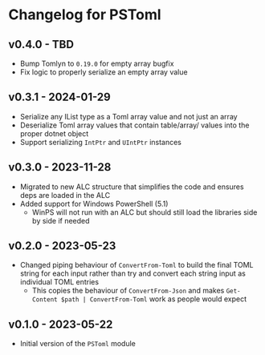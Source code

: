 # Changelog for PSToml

## v0.4.0 - TBD

+ Bump Tomlyn to `0.19.0` for empty array bugfix
+ Fix logic to properly serialize an empty array value

## v0.3.1 - 2024-01-29

+ Serialize any IList type as a Toml array value and not just an array
+ Deserialize Toml array values that contain table/array/ values into the proper dotnet object
+ Support serializing `IntPtr` and `UIntPtr` instances

## v0.3.0 - 2023-11-28

+ Migrated to new ALC structure that simplifies the code and ensures deps are loaded in the ALC
+ Added support for Windows PowerShell (5.1)
  + WinPS will not run with an ALC but should still load the libraries side by side if needed

## v0.2.0 - 2023-05-23

+ Changed piping behaviour of `ConvertFrom-Toml` to build the final TOML string for each input rather than try and convert each string input as individual TOML entries
  + This copies the behaviour of `ConvertFrom-Json` and makes `Get-Content $path | ConvertFrom-Toml` work as people would expect

## v0.1.0 - 2023-05-22

+ Initial version of the `PSToml` module

